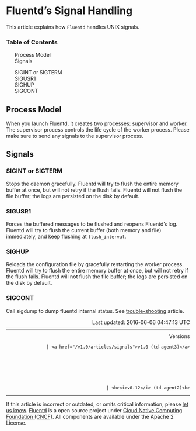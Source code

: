 <hgroup>
<h1>Fluentd’s Signal Handling</h1>
</hgroup>
<p>This article explains how <code>Fluentd</code> handles UNIX signals.</p>
<a name="process-model"></a>
<section id="table-of-contents"><h3>Table of Contents</h3>
<ul id="toc">
<li class="toc-item"><a href="#process-model">Process Model</a></li>
<li class="toc-item"><a href="#signals">Signals</a></li>
<ul class="sub-toc">
<li class="sub-toc-item"><a href="#sigint-or-sigterm">SIGINT or SIGTERM</a></li>
<li class="sub-toc-item"><a href="#sigusr1">SIGUSR1</a></li>
<li class="sub-toc-item"><a href="#sighup">SIGHUP</a></li>
<li class="sub-toc-item"><a href="#sigcont">SIGCONT</a></li>
</ul>
</ul>
</section>
<h2>Process Model</h2>
<p>When you launch Fluentd, it creates two processes: supervisor and worker. The supervisor process controls the life cycle of the worker process. Please make sure to send any signals to the supervisor process.</p>
<a name="signals"></a><h2>Signals</h2>
<a name="sigint-or-sigterm"></a><h3>SIGINT or SIGTERM</h3>
<p>Stops the daemon gracefully. Fluentd will try to flush the entire memory buffer at once, but will not retry if the flush fails. Fluentd will not flush the file buffer; the logs are persisted on the disk by default.</p>
<a name="sigusr1"></a><h3>SIGUSR1</h3>
<p>Forces the buffered messages to be flushed and reopens Fluentd’s log. Fluentd will try to flush the current buffer (both memory and file) immediately, and keep flushing at <code>flush_interval</code>.</p>
<a name="sighup"></a><h3>SIGHUP</h3>
<p>Reloads the configuration file by gracefully restarting the worker process. Fluentd will try to flush the entire memory buffer at once, but will not retry if the flush fails. Fluentd will not flush the file buffer; the logs are persisted on the disk by default.</p>
<a name="sigcont"></a><h3>SIGCONT</h3>
<p>Call sigdump to dump fluentd internal status. See <a href="trouble-shooting#dump-fluentd-internal-information">trouble-shooting</a> article.</p>
<div style="text-align:right">
  Last updated: 2016-06-06 04:47:13 UTC
  </div>
<hr size="1" style="margin-top: 10px; margin-bottom: 10px; color: rgba(0, 0, 0, .15);"/>
<div style="text-align:right">
Versions 
  
    
    | <a href="/v1.0/articles/signals">v1.0 (td-agent3)</a>
    
  

  

  
    
    | <b><i>v0.12</i> (td-agent2)<b>
</b></b>
</div>
<hr size="1" style="margin-top: 10px; margin-bottom: 10px; color: rgba(0, 0, 0, .15);"/>
<p>
    If this article is incorrect or outdated, or omits critical information, please <a href="https://github.com/fluent/fluentd-docs/issues?state=open">let us know</a>. <a href="http://www.fluentd.org/">Fluentd</a> is a  open source project under <a href="https://cncf.io/">Cloud Native Computing Foundation (CNCF)</a>. All components are available under the Apache 2 License.
  </p>
